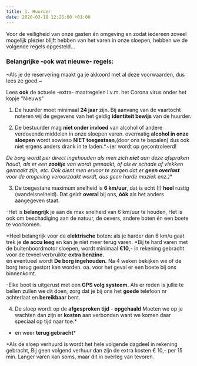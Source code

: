 ```yaml
---
title: 1. Huurder
date: 2020-03-18 12:25:00 +01:00
---
```


Voor de veiligheid van onze gasten én omgeving en zodat iedereen zoveel mogelijk plezier blijft hebben van het varen in onze sloepen, hebben we de volgende regels opgesteld...

### Belangrijke -ook wat nieuwe- regels: 

~Als je de reservering maakt ga je akkoord met al deze voorwaarden, dus lees ze goed.~

Lees **ook** de actuele -extra- maatregelen i.v.m. het Corona virus onder het kopje "Nieuws" 

1) De huurder moet minimaal **24 jaar** zijn.
Bij aanvang van de vaartocht noteren wij de gegevens van het geldig **identiteit bewijs** van de huurder.     
 
2) De bestuurder mag **niet onder invloed** van alcohol of andere verdovende middelen in onze sloepen varen.
overmatig **alcohol in onze sloepen**  wordt sowieso **NIET toegestaan**,(door ons te bepalen) dus ook niet ergens anders drank in te laden.*~(er wordt op gecontroleerd!  

*De borg wordt per direct ingehouden als men zich **niet** aan deze afspraken houdt, als er een **zooitje** van wordt gemaakt, of als er schade of vlekken gemaakt zijn, etc. Ook dient men ervoor te zorgen dat er **geen overlast** voor de omgeving veroorzaakt wordt, dus geen harde muziek enz.)** 

3) De toegestane maximum snelheid is **6 km/uur**, dat is echt (!)  **heel** rustig (wandelsnelheid). 
Dat geldt **overal** bij ons,  **óók** als het anders aangegeven staat. 

-Het is **belangrijk** je aan de max snelheid van 6 km/uur te houden, Het is ook om beschadiging aan de natuur, de oevers, andere boten én een boete te voorkomen.

*Heel belangrijk voor de **elektrische** boten: als je harder dan 6 km/u gaat trek je **de accu leeg** en kan je niet meer terug varen. 
*Bij te hard varen met de buitenboordmotor sloepen, wordt minimaal **€10,-** in rekening gebracht voor de teveel verbruikte **extra benzine.**  
én
eventueel wordt **De borg ingehouden.** Na 4 weken bekijken we of de borg terug gestort kan worden.
oa. voor het geval er een boete bij ons binnenkomt.

-Elke boot is uitgerust met een **GPS volg systeem.**
Als er reden is jullie te bellen zullen we dit doen, zorg dat je bij ons het **goede** telefoon nr achterlaat en **bereikbaar** bent.

4) De sloep wordt op de **afgesproken tijd** - **opgehaald**
Moeten we op je wachten dan zijn er **kosten** aan verbonden want we komen daar speciaal op tijd naar toe.*

-  en weer **terug gebracht*** 

*Als de sloep verhuurd is wordt het hele volgende dagdeel in rekening gebracht,
Bij geen volgend verhuur dan zijn de extra kosten € 10,- per 15 min.
Langer varen kan soms, maar dit in overleg van tevoren.